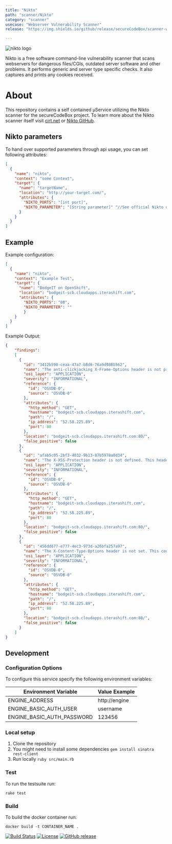 ```yaml
---
title: "Nikto"
path: "scanner/Nikto"
category: "scanner"
usecase: "Webserver Vulnerability Scanner"
release: "https://img.shields.io/github/release/secureCodeBox/scanner-webserver-nikto.svg"

---
```


![nikto logo](https://cirt.net/files/alienlogo_3.gif)

Nikto is a free software command-line vulnerability scanner that scans webservers for dangerous files/CGIs, outdated server software and other problems. It performs generic and server type specific checks. It also captures and prints any cookies received. 

<!-- end -->

# About

This repository contains a self contained µService utilizing the Nikto scanner for the secureCodeBox project. To learn more about the Nikto scanner itself visit [cirt.net] or [Nikto GitHub].

## Nikto parameters

To hand over supported parameters through api usage, you can set following attributes:

```json
[
  {
    "name": "nikto",
    "context": "some Context",
    "target": {
      "name": "targetName",
      "location": "http://your-target.com/",
      "attributes": {
	  	"NIKTO_PORTS": "[int port]",
		"NIKTO_PARAMETER": "[String parameter]" "//See official Nikto documentation" 
      }
    }
  }
]
```

## Example

Example configuration:

```json
[
  {
    "name": "nikto",
    "context": "Example Test",
    "target": {
      "name": "BodgeIT on OpenShift",
      "location": "bodgeit-scb.cloudapps.iterashift.com",
      "attributes": {
	  	"NIKTO_PORTS": "80",
		"NIKTO_PARAMETER": ""
		}
    }
  }
]
```

Example Output:

```json
{
    "findings": 
	[
	  {
		"id": "3412b590-ceaa-47a7-b8d6-76a9d988b562",
		"name": "The anti-clickjacking X-Frame-Options header is not present.",
		"osi_layer": "APPLICATION",
		"severity": "INFORMATIONAL",
		"reference": {
		  "id": "OSVDB-0",
		  "source": "OSVDB-0"
		},
		"attributes": {
		  "http_method": "GET",
		  "hostname": "bodgeit-scb.cloudapps.iterashift.com",
		  "path": "/",
		  "ip_address": "52.58.225.89",
		  "port": 80
		},
		"location": "bodgeit-scb.cloudapps.iterashift.com:80/",
		"false_positive": false
	  },
	  {
		"id": "afab5c05-2bf3-4032-9b13-87b5978a0d34",
		"name": "The X-XSS-Protection header is not defined. This header can hint to the user agent to protect against some forms of XSS",
		"osi_layer": "APPLICATION",
		"severity": "INFORMATIONAL",
		"reference": {
		  "id": "OSVDB-0",
		  "source": "OSVDB-0"
		},
		"attributes": {
		  "http_method": "GET",
		  "hostname": "bodgeit-scb.cloudapps.iterashift.com",
		  "path": "/",
		  "ip_address": "52.58.225.89",
		  "port": 80
		},
		"location": "bodgeit-scb.cloudapps.iterashift.com:80/",
		"false_positive": false
	  },
	  {
		"id": "456dd677-e777-4ec3-973d-a26bfa257a97",
		"name": "The X-Content-Type-Options header is not set. This could allow the user agent to render the content of the site in a different fashion to the MIME type",
		"osi_layer": "APPLICATION",
		"severity": "INFORMATIONAL",
		"reference": {
		  "id": "OSVDB-0",
		  "source": "OSVDB-0"
		},
		"attributes": {
		  "http_method": "GET",
		  "hostname": "bodgeit-scb.cloudapps.iterashift.com",
		  "path": "/",
		  "ip_address": "52.58.225.89",
		  "port": 80
		},
		"location": "bodgeit-scb.cloudapps.iterashift.com:80/",
		"false_positive": false
	  }
	]
}
```

## Development

### Configuration Options

To configure this service specify the following environment variables:

| Environment Variable       | Value Example |
| -------------------------- | ------------- |
| ENGINE_ADDRESS             | http://engine |
| ENGINE_BASIC_AUTH_USER     | username      |
| ENGINE_BASIC_AUTH_PASSWORD | 123456        |

### Local setup

1. Clone the repository
2. You might need to install some dependencies `gem install sinatra rest-client`
3. Run locally `ruby src/main.rb`

### Test

To run the testsuite run:

`rake test`

### Build

To build the docker container run:

`docker build -t CONTAINER_NAME .`


[![Build Status](https://travis-ci.com/secureCodeBox/scanner-webserver-nikto.svg?branch=master)](https://travis-ci.com/secureCodeBox/scanner-webserver-nikto)
[![License](https://img.shields.io/badge/License-Apache%202.0-blue.svg)](https://opensource.org/licenses/Apache-2.0)
[![GitHub release](https://img.shields.io/github/release/secureCodeBox/scanner-webserver-nikto.svg)](https://github.com/secureCodeBox/scanner-webserver-nikto/releases/latest)


[cirt.net]: https://cirt.net/
[Nikto GitHub]: https://github.com/sullo/nikto
